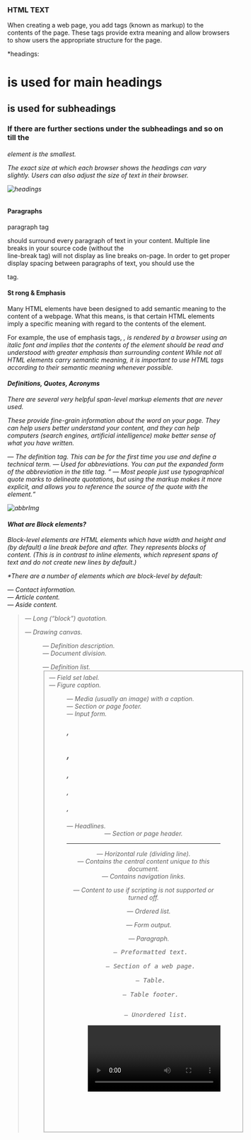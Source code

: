 ### HTML TEXT 

When creating a web page, you add tags (known as markup) to the contents of the page.
These tags provide extra meaning and allow browsers to show users the
appropriate structure for the page.

*headings: 

<h1>is used for main headings

<h2>is used for subheadings


<h3>If there are further sections under the subheadings
and so on till the 

<h6> element is the smallest.

The exact size at which each browser shows the headings can vary slightly.
Users can also adjust the size of text in their browser.

![headings](https://www.tutorialrepublic.com/lib/images/html/html-headings.png)

#### Paragraphs

paragraph tag <p> should surround every paragraph of text in your content.
Multiple line breaks in your source code (without the <br> line-break tag) will not display as line breaks on-page.
In order to get proper display spacing between paragraphs of text, you should use the <p> tag.

#### St rong & Emphasis

Many HTML elements have been designed to add semantic meaning to the content of a webpage. What this means, 
is that certain HTML elements imply a specific meaning with regard to the contents of the element.

For example, the use of emphasis tags, <em>, 
is rendered by a browser using an italic font and implies that the contents of the element should be read and understood with greater emphasis than surrounding content
While not all HTML elements carry semantic meaning, it is important to use HTML tags according to their semantic meaning whenever possible.

#### Definitions, Quotes, Acronyms
There are several very helpful span-level markup elements that are never used.

These provide fine-grain information about the word on your page. They can help users better understand your content,
and they can help computers (search engines, artificial intelligence) make better sense of what you have written.

<dfn> — The definition tag. This can be for the first time you use and define a technical term.
<abbr> — Used for abbreviations. You can put the expanded form of the abbreviation in the title tag.
<q> — Most people just use typographical quote marks to delineate quotations, 
but using the markup makes it more explicit, and allows you to reference the source of the quote with the <cite> element.

![abbrImg](https://i.ytimg.com/vi/yN191Pkg4kg/maxresdefault.jpg)

#### What are Block elements?
Block-level elements are HTML elements which have width and height and (by default) a line break before and after.
They represents blocks of content. 
(This is in contrast to inline elements, which represent spans of text and do not create new lines by default.)

*There are a number of elements which are block-level by default:

<address> — Contact information.
  
<article> — Article content.
  
<aside> — Aside content.
  
<audio> — Audio player.
  
<blockquote> — Long (“block”) quotation.
  
<canvas> — Drawing canvas.
  
<dd> — Definition description.
  
<div> — Document division.
  
<dl> — Definition list.
  
<fieldset> — Field set label.
  
<figcaption> — Figure caption.
  
<figure> — Media (usually an image) with a caption.
  
<footer> — Section or page footer.
  
<form> — Input form.
  
<h1>, <h2>, <h3>, <h4>, <h5>, <h6> — Headlines.
  
<header> — Section or page header.
  
<hr> — Horizontal rule (dividing line).

<main> — Contains the central content unique to this document.
  
<nav> — Contains navigation links.
  
<noscript> — Content to use if scripting is not supported or turned off.
  
<ol> — Ordered list.
  
<output> — Form output.
  
<p> — Paragraph.
  
<pre> — Preformatted text.

<section> — Section of a web page.
  
<table> — Table.
  
<tfoot> — Table footer.
  
<ul> — Unordered list.
  
<video> — Video player.
